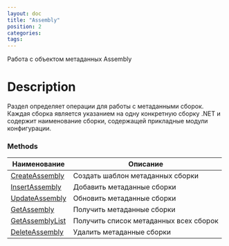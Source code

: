 ```yaml
---
layout: doc
title: "Assembly"
position: 2
categories: 
tags:
---
```


Работа с объектом метаданных Assembly

# Description

Раздел определяет операции для работы с метаданными сборок.
Каждая сборка является указанием на одну конкретную сборку .NET и содержит 
наименование сборки, содержащей прикладные модули конфигурации. 

### Methods

Наименование | Описание |
-------------|----------|
[CreateAssembly](CreateAssembly)  | Создать шаблон метаданных сборки |
[InsertAssembly](InsertAssembly)  | Добавить метаданные сборки |
[UpdateAssembly](UpdateAssembly)  | Обновить метаданные сборки |
[GetAssembly](GetAssembly)  | Получить метаданные сборки |
[GetAssemblyList](GetAssemblyList)  | Получить список метаданных всех сборок |
[DeleteAssembly](DeleteAssembly)  | Удалить метаданные сборки |